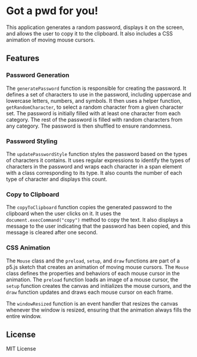 # Got a pwd for you!

This application generates a random password, displays it on the screen, and allows the user to copy it to the clipboard. It also includes a CSS animation of moving mouse cursors.

## Features

### Password Generation

The `generatePassword` function is responsible for creating the password. It defines a set of characters to use in the password, including uppercase and lowercase letters, numbers, and symbols. It then uses a helper function, `getRandomCharacter`, to select a random character from a given character set. The password is initially filled with at least one character from each category. The rest of the password is filled with random characters from any category. The password is then shuffled to ensure randomness.

### Password Styling

The `updatePasswordStyle` function styles the password based on the types of characters it contains. It uses regular expressions to identify the types of characters in the password and wraps each character in a span element with a class corresponding to its type. It also counts the number of each type of character and displays this count.

### Copy to Clipboard

The `copyToClipboard` function copies the generated password to the clipboard when the user clicks on it. It uses the `document.execCommand("copy")` method to copy the text. It also displays a message to the user indicating that the password has been copied, and this message is cleared after one second.

### CSS Animation

The `Mouse` class and the `preload`, `setup`, and `draw` functions are part of a p5.js sketch that creates an animation of moving mouse cursors. The `Mouse` class defines the properties and behaviors of each mouse cursor in the animation. The `preload` function loads an image of a mouse cursor, the `setup` function creates the canvas and initializes the mouse cursors, and the `draw` function updates and draws each mouse cursor on each frame.

The `windowResized` function is an event handler that resizes the canvas whenever the window is resized, ensuring that the animation always fills the entire window.

## License

MIT License

